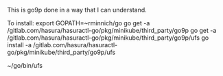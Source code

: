 This is go9p done in a way that I can understand.

To install:
  export GOPATH=~rminnich/go
  go get -a /gitlab.com/hasura/hasuractl-go/pkg/minikube/third_party/go9p
  go get -a /gitlab.com/hasura/hasuractl-go/pkg/minikube/third_party/go9p/ufs
  go install -a /gitlab.com/hasura/hasuractl-go/pkg/minikube/third_party/go9p/ufs

~/go/bin/ufs


